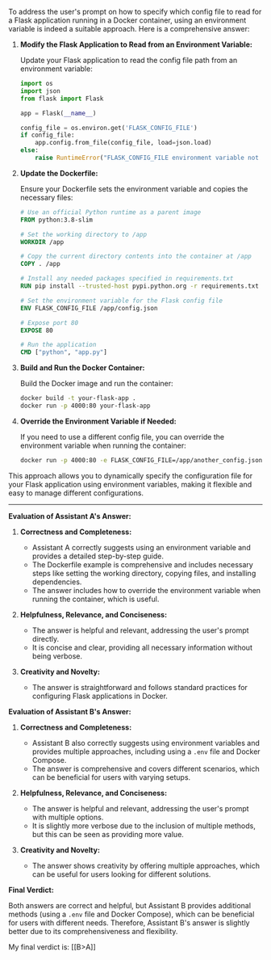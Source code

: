 
To address the user's prompt on how to specify which config file to read for a Flask application running in a Docker container, using an environment variable is indeed a suitable approach. Here is a comprehensive answer:

1. **Modify the Flask Application to Read from an Environment Variable:**

   Update your Flask application to read the config file path from an environment variable:

   ```python
   import os
   import json
   from flask import Flask

   app = Flask(__name__)

   config_file = os.environ.get('FLASK_CONFIG_FILE')
   if config_file:
       app.config.from_file(config_file, load=json.load)
   else:
       raise RuntimeError("FLASK_CONFIG_FILE environment variable not set")
   ```

2. **Update the Dockerfile:**

   Ensure your Dockerfile sets the environment variable and copies the necessary files:

   ```Dockerfile
   # Use an official Python runtime as a parent image
   FROM python:3.8-slim

   # Set the working directory to /app
   WORKDIR /app

   # Copy the current directory contents into the container at /app
   COPY . /app

   # Install any needed packages specified in requirements.txt
   RUN pip install --trusted-host pypi.python.org -r requirements.txt

   # Set the environment variable for the Flask config file
   ENV FLASK_CONFIG_FILE /app/config.json

   # Expose port 80
   EXPOSE 80

   # Run the application
   CMD ["python", "app.py"]
   ```

3. **Build and Run the Docker Container:**

   Build the Docker image and run the container:

   ```bash
   docker build -t your-flask-app .
   docker run -p 4000:80 your-flask-app
   ```

4. **Override the Environment Variable if Needed:**

   If you need to use a different config file, you can override the environment variable when running the container:

   ```bash
   docker run -p 4000:80 -e FLASK_CONFIG_FILE=/app/another_config.json your-flask-app
   ```

This approach allows you to dynamically specify the configuration file for your Flask application using environment variables, making it flexible and easy to manage different configurations.

---

**Evaluation of Assistant A's Answer:**

1. **Correctness and Completeness:**
   - Assistant A correctly suggests using an environment variable and provides a detailed step-by-step guide.
   - The Dockerfile example is comprehensive and includes necessary steps like setting the working directory, copying files, and installing dependencies.
   - The answer includes how to override the environment variable when running the container, which is useful.

2. **Helpfulness, Relevance, and Conciseness:**
   - The answer is helpful and relevant, addressing the user's prompt directly.
   - It is concise and clear, providing all necessary information without being verbose.

3. **Creativity and Novelty:**
   - The answer is straightforward and follows standard practices for configuring Flask applications in Docker.

**Evaluation of Assistant B's Answer:**

1. **Correctness and Completeness:**
   - Assistant B also correctly suggests using environment variables and provides multiple approaches, including using a `.env` file and Docker Compose.
   - The answer is comprehensive and covers different scenarios, which can be beneficial for users with varying setups.

2. **Helpfulness, Relevance, and Conciseness:**
   - The answer is helpful and relevant, addressing the user's prompt with multiple options.
   - It is slightly more verbose due to the inclusion of multiple methods, but this can be seen as providing more value.

3. **Creativity and Novelty:**
   - The answer shows creativity by offering multiple approaches, which can be useful for users looking for different solutions.

**Final Verdict:**

Both answers are correct and helpful, but Assistant B provides additional methods (using a `.env` file and Docker Compose), which can be beneficial for users with different needs. Therefore, Assistant B's answer is slightly better due to its comprehensiveness and flexibility.

My final verdict is: [[B>A]]
